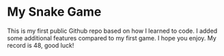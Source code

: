 # My Snake Game
This is my first public Github repo based on how I learned to code. I added some additional features compared to my first game. I hope you enjoy. My record is 48, good luck!